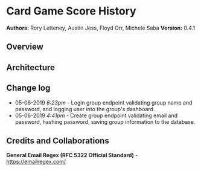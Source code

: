 # Card Game Score History

**Authors:** Rory Letteney, Austin Jess, Floyd Orr, Michele Saba
**Version:** 0.4.1

## Overview


## Architecture

## Change log
- 05-06-2019 *6:23pm* - Login group endpoint validating group name and password, and logging user into the group's dashboard.
- 05-06-2019 *4:41pm* - Create group endpoint validating email and password, hashing password, saving group information to the database.

## Credits and Collaborations
**General Email Regex (RFC 5322 Official Standard)** - https://emailregex.com/
